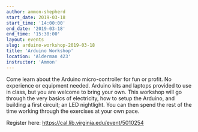 ```yaml
---
author: ammon-shepherd
start_date: 2019-03-18
start_time: '14:00:00'
end_date: '2019-03-18'
end_time: '15:30:00'
layout: events
slug: arduino-workshop-2019-03-18
title: 'Arduino Workshop'
location: 'Alderman 423'
instructor: 'Ammon'
---
```

Come learn about the Arduino micro-controller for fun or profit. No experience or equipment needed. Arduino kits and laptops provided to use in class, but you are welcome to bring your own. This workshop will go through the very basics of electricity, how to setup the Arduino, and building a first circuit; an LED nightlight. You can then spend the rest of the time working through the exercises at your own pace.

Register here: https://cal.lib.virginia.edu/event/5010254
